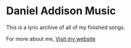 # Daniel Addison Music

This is a lyric archive of all of my finished songs.  
   
For more about me, [Visit my website](https://danaddison.uk)
